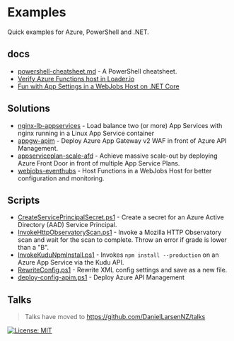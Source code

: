 # Examples

Quick examples for Azure, PowerShell and .NET.

## docs

* [powershell-cheatsheet.md](./docs/powershell-cheatsheet.md) - A PowerShell cheatsheet.
* [Verify Azure Functions host in Loader.io](./docs/verify-loader-azure-functions.md)
* [Fun with App Settings in a WebJobs Host on .NET Core](./docs/fun-with-appsettings.md)

## Solutions

* [nginx-lb-appservices](./nginx-lb-appservices) - Load balance two (or more) App Services with nginx running in a Linux App Service container
* [appgw-apim](./appgw-apim) - Deploy Azure App Gateway v2 WAF in front of Azure API Management.
* [appserviceplan-scale-afd](./appserviceplan-scale-afd) - Achieve massive scale-out by deploying Azure
  Front Door in front of multiple App Service Plans.
* [webjobs-eventhubs](./webjobs-eventhubs) - Host Functions in a WebJobs Host for better configuration
  and monitoring.

## Scripts

* [CreateServicePrincipalSecret.ps1](/Scripts/Azure/CreateServicePrincipalSecret.ps1) -
  Create a secret for an Azure Active Directory (AAD) Service Principal.
* [InvokeHttpObservatoryScan.ps1](/Scripts/Test/InvokeHttpObservatoryScan.ps1) -
  Invoke a Mozilla HTTP Observatory scan and wait for the scan to complete. Throw an error if grade is lower than a "B".
* [InvokeKuduNpmInstall.ps1](/Scripts/Deploy/InvokeKuduNpmInstall.ps1) - Invokes
  `npm install --production` on an Azure App Service via the Kudu API.
* [RewriteConfig.ps1](/Scripts/Deploy/RewriteConfig.ps1) - Rewrite XML config
  settings and save as a new file.
* [deploy-config-apim.ps1](Scripts\Azure\deploy-config-apim.ps1) - Deploy Azure API Management

## Talks

> Talks have moved to <https://github.com/DanielLarsenNZ/talks>

[![License: MIT](https://img.shields.io/badge/License-MIT-yellow.svg)](/LICENSE)
